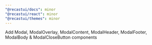 ```yaml
---
"@recastui/docs": minor
"@recastui/react": minor
"@recastui/themes": minor
---
```


Add Modal, ModalOverlay, ModalContent, ModalHeader, ModalFooter, ModalBody & ModalCloseButton components
